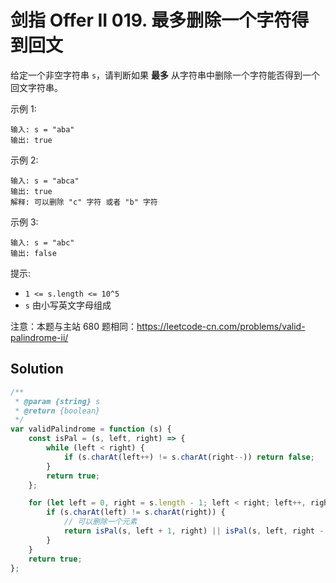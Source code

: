 # 剑指 Offer II 019. 最多删除一个字符得到回文

给定一个非空字符串 `s`，请判断如果 **最多** 从字符串中删除一个字符能否得到一个回文字符串。

示例 1:

```
输入: s = "aba"
输出: true
```

示例 2:

```
输入: s = "abca"
输出: true
解释: 可以删除 "c" 字符 或者 "b" 字符
```

示例 3:

```
输入: s = "abc"
输出: false
```

提示:

-   `1 <= s.length <= 10^5`
-   `s` 由小写英文字母组成

注意：本题与主站 680 题相同：https://leetcode-cn.com/problems/valid-palindrome-ii/

## Solution

```js
/**
 * @param {string} s
 * @return {boolean}
 */
var validPalindrome = function (s) {
    const isPal = (s, left, right) => {
        while (left < right) {
            if (s.charAt(left++) != s.charAt(right--)) return false;
        }
        return true;
    };

    for (let left = 0, right = s.length - 1; left < right; left++, right--) {
        if (s.charAt(left) != s.charAt(right)) {
            // 可以删除一个元素
            return isPal(s, left + 1, right) || isPal(s, left, right - 1);
        }
    }
    return true;
};
```
